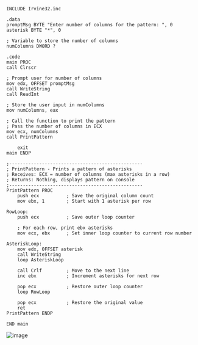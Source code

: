     INCLUDE Irvine32.inc

    .data
    promptMsg BYTE "Enter number of columns for the pattern: ", 0
    asterisk BYTE "*", 0

    ; Variable to store the number of columns
    numColumns DWORD ?
    
    .code
    main PROC
    call Clrscr
    
    ; Prompt user for number of columns
    mov edx, OFFSET promptMsg
    call WriteString
    call ReadInt
    
    ; Store the user input in numColumns
    mov numColumns, eax
    
    ; Call the function to print the pattern
    ; Pass the number of columns in ECX
    mov ecx, numColumns
    call PrintPattern
    
        exit
    main ENDP
    
    ;-------------------------------------------------
    ; PrintPattern - Prints a pattern of asterisks
    ; Receives: ECX = number of columns (max asterisks in a row)
    ; Returns: Nothing, displays pattern on console
    ;-------------------------------------------------
    PrintPattern PROC
        push ecx          ; Save the original column count
        mov ebx, 1        ; Start with 1 asterisk per row
        
    RowLoop:
        push ecx          ; Save outer loop counter
        
        ; For each row, print ebx asterisks
        mov ecx, ebx      ; Set inner loop counter to current row number
        
    AsteriskLoop:
        mov edx, OFFSET asterisk
        call WriteString
        loop AsteriskLoop
        
        call Crlf         ; Move to the next line
        inc ebx           ; Increment asterisks for next row
        
        pop ecx           ; Restore outer loop counter
        loop RowLoop
        
        pop ecx           ; Restore the original value
        ret
    PrintPattern ENDP
    
    END main
  ![image](https://github.com/user-attachments/assets/94822448-8abd-4597-b3a8-2dbee187042e)
